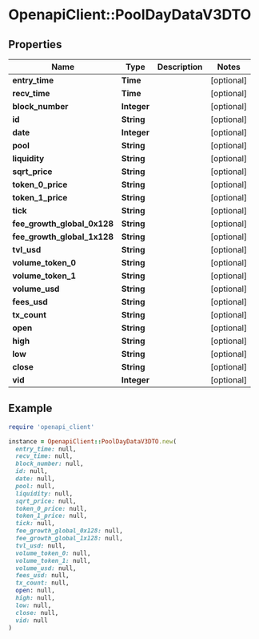 # OpenapiClient::PoolDayDataV3DTO

## Properties

| Name | Type | Description | Notes |
| ---- | ---- | ----------- | ----- |
| **entry_time** | **Time** |  | [optional] |
| **recv_time** | **Time** |  | [optional] |
| **block_number** | **Integer** |  | [optional] |
| **id** | **String** |  | [optional] |
| **date** | **Integer** |  | [optional] |
| **pool** | **String** |  | [optional] |
| **liquidity** | **String** |  | [optional] |
| **sqrt_price** | **String** |  | [optional] |
| **token_0_price** | **String** |  | [optional] |
| **token_1_price** | **String** |  | [optional] |
| **tick** | **String** |  | [optional] |
| **fee_growth_global_0x128** | **String** |  | [optional] |
| **fee_growth_global_1x128** | **String** |  | [optional] |
| **tvl_usd** | **String** |  | [optional] |
| **volume_token_0** | **String** |  | [optional] |
| **volume_token_1** | **String** |  | [optional] |
| **volume_usd** | **String** |  | [optional] |
| **fees_usd** | **String** |  | [optional] |
| **tx_count** | **String** |  | [optional] |
| **open** | **String** |  | [optional] |
| **high** | **String** |  | [optional] |
| **low** | **String** |  | [optional] |
| **close** | **String** |  | [optional] |
| **vid** | **Integer** |  | [optional] |

## Example

```ruby
require 'openapi_client'

instance = OpenapiClient::PoolDayDataV3DTO.new(
  entry_time: null,
  recv_time: null,
  block_number: null,
  id: null,
  date: null,
  pool: null,
  liquidity: null,
  sqrt_price: null,
  token_0_price: null,
  token_1_price: null,
  tick: null,
  fee_growth_global_0x128: null,
  fee_growth_global_1x128: null,
  tvl_usd: null,
  volume_token_0: null,
  volume_token_1: null,
  volume_usd: null,
  fees_usd: null,
  tx_count: null,
  open: null,
  high: null,
  low: null,
  close: null,
  vid: null
)
```

